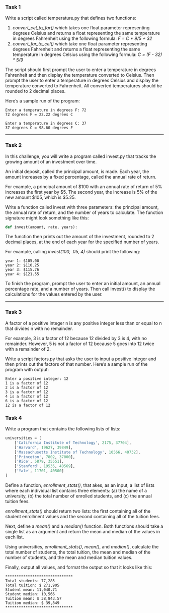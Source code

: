 ### Task 1

Write a script called temperature.py that defines two functions:

1. _convert_cel_to_far()_ which takes one float parameter representing degrees Celsius and returns a float representing the same temperature in degrees Fahrenheit using the following formula:
   _F = C \* 9/5 + 32_
2. _convert_far_to_cel()_ which take one float parameter representing degrees Fahrenheit and returns a float representing the same temperature in degrees Celsius using the following formula:
   _C = (F - 32) \* 5/9_

The script should first prompt the user to enter a temperature in degrees Fahrenheit and then display the temperature converted to Celsius. Then prompt the user to enter a temperature in degrees Celsius and display the temperature converted to Fahrenheit. All converted temperatures should be rounded to 2 decimal places.

Here’s a sample run of the program:

```
Enter a temperature in degrees F: 72
72 degrees F = 22.22 degrees C

Enter a temperature in degrees C: 37
37 degrees C = 98.60 degrees F
```

<hr />

### Task 2

In this challenge, you will write a program called invest.py that tracks the growing amount of an investment over time.

An initial deposit, called the principal amount, is made. Each year, the amount increases by a fixed percentage, called the annual rate of return.

For example, a principal amount of \$100 with an annual rate of return of 5% increases the first year by \$5. The second year, the increase is 5% of the new amount \$105, which is \$5.25.

Write a function called invest with three parameters: the principal amount, the annual rate of return, and the number of years to calculate. The function signature might look something like this:

```python
def invest(amount, rate, years):
```

The function then prints out the amount of the investment, rounded to 2 decimal places, at the end of each year for the specified number of years.

For example, calling _invest(100, .05, 4)_ should print the following:

```
year 1: $105.00
year 2: $110.25
year 3: $115.76
year 4: $121.55
```

To finish the program, prompt the user to enter an initial amount, an annual percentage rate, and a number of years. Then call invest() to display the calculations for the values entered by the user.

<hr />

### Task 3

A factor of a positive integer n is any positive integer less than or equal to n that divides n with no remainder.

For example, 3 is a factor of 12 because 12 divided by 3 is 4, with no remainder. However, 5 is not a factor of 12 because 5 goes into 12 twice with a remainder of 2.

Write a script factors.py that asks the user to input a positive integer and then prints out the factors of that number. Here’s a sample run of the program with output:

```
Enter a positive integer: 12
1 is a factor of 12
2 is a factor of 12
3 is a factor of 12
4 is a factor of 12
6 is a factor of 12
12 is a factor of 12
```

### Task 4

Write a program that contains the following lists of lists:

```python
universities = [
    ['California Institute of Technology', 2175, 37704],
    ['Harvard', 19627, 39849],
    ['Massachusetts Institute of Technology', 10566, 40732],
    ['Princeton', 7802, 37000],
    ['Rice', 5879, 35551],
    ['Stanford', 19535, 40569],
    ['Yale', 11701, 40500]
]
```

Define a function, _enrollment_stats()_, that akes, as an input, a list of lists where each individual list contains three elements: (a) the name of a university, (b) the total number of enrolled students, and (c) the annual tuition fees.

_enrollment_stats()_ should return two lists: the first containing all of the student enrollment values and the second containing all of the tuition fees.

Next, define a _mean()_ and a _median()_ function. Both functions should take a single list as an argument and return the mean and median of the values in each list.

Using universities, _enrollment_stats()_, _mean()_, and _median()_, calculate the total number of students, the total tuition, the mean and median of the number of students, and the mean and median tuition values.

Finally, output all values, and format the output so that it looks like this:

```
******************************
Total students: 77,285
Total tuition: $ 271,905
Student mean: 11,040.71
Student median: 10,566
Tuition mean: $ 38,843.57
Tuition median: $ 39,849
******************************
```
